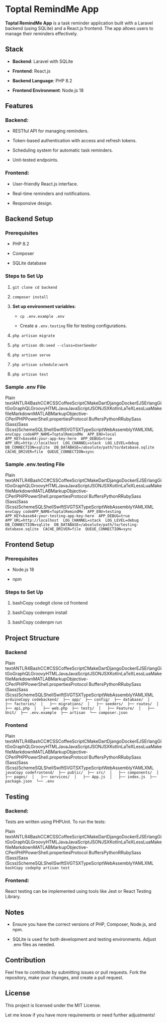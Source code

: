 Toptal RemindMe App
===================

**Toptal RemindMe App** is a task reminder application built with a Laravel backend (using SQLite) and a React.js frontend. The app allows users to manage their reminders effectively.

Stack
-----

*   **Backend**: Laravel with SQLite

*   **Frontend**: React.js

*   **Backend Language**: PHP 8.2

*   **Frontend Environment**: Node.js 18


Features
--------

### Backend:

*   RESTful API for managing reminders.

*   Token-based authentication with access and refresh tokens.

*   Scheduling system for automatic task reminders.

*   Unit-tested endpoints.


### Frontend:

*   User-friendly React.js interface.

*   Real-time reminders and notifications.

*   Responsive design.


Backend Setup
-------------

### Prerequisites

*   PHP 8.2

*   Composer

*   SQLite database


### Steps to Set Up

1.  `git clone cd backend`

2.  `composer install`

3.  **Set up environment variables**:

    *   `cp .env.example .env`

    *   Create a `.env.testing` file for testing configurations.

4.   `php artisan migrate`

5.  `php artisan db:seed --class=UserSeeder`

6.  `php artisan serve`

7.  `php artisan schedule:work`

8.  `php artisan test`


### Sample .env File

Plain textANTLR4BashCC#CSSCoffeeScriptCMakeDartDjangoDockerEJSErlangGitGoGraphQLGroovyHTMLJavaJavaScriptJSONJSXKotlinLaTeXLessLuaMakefileMarkdownMATLABMarkupObjective-CPerlPHPPowerShell.propertiesProtocol BuffersPythonRRubySass (Sass)Sass (Scss)SchemeSQLShellSwiftSVGTSXTypeScriptWebAssemblyYAMLXML`   envCopy codeAPP_NAME=ToptalRemindMe  APP_ENV=local  APP_KEY=base64:your-app-key-here  APP_DEBUG=true  APP_URL=http://localhost  LOG_CHANNEL=stack  LOG_LEVEL=debug  DB_CONNECTION=sqlite  DB_DATABASE=/absolute/path/to/database.sqlite  CACHE_DRIVER=file  QUEUE_CONNECTION=sync   `

### Sample .env.testing File

Plain textANTLR4BashCC#CSSCoffeeScriptCMakeDartDjangoDockerEJSErlangGitGoGraphQLGroovyHTMLJavaJavaScriptJSONJSXKotlinLaTeXLessLuaMakefileMarkdownMATLABMarkupObjective-CPerlPHPPowerShell.propertiesProtocol BuffersPythonRRubySass (Sass)Sass (Scss)SchemeSQLShellSwiftSVGTSXTypeScriptWebAssemblyYAMLXML`   envCopy codeAPP_NAME=ToptalRemindMe  APP_ENV=testing  APP_KEY=base64:your-testing-app-key-here  APP_DEBUG=true  APP_URL=http://localhost  LOG_CHANNEL=stack  LOG_LEVEL=debug  DB_CONNECTION=sqlite  DB_DATABASE=/absolute/path/to/testing-database.sqlite  CACHE_DRIVER=file  QUEUE_CONNECTION=sync   `

Frontend Setup
--------------

### Prerequisites

*   Node.js 18

*   npm


### Steps to Set Up

1.  bashCopy codegit clone cd frontend

2.  bashCopy codenpm install

3.  bashCopy codenpm run


Project Structure
-----------------

### Backend

Plain textANTLR4BashCC#CSSCoffeeScriptCMakeDartDjangoDockerEJSErlangGitGoGraphQLGroovyHTMLJavaJavaScriptJSONJSXKotlinLaTeXLessLuaMakefileMarkdownMATLABMarkupObjective-CPerlPHPPowerShell.propertiesProtocol BuffersPythonRRubySass (Sass)Sass (Scss)SchemeSQLShellSwiftSVGTSXTypeScriptWebAssemblyYAMLXML`   arduinoCopy codebackend/  ├── app/  ├── config/  ├── database/  │   ├── factories/  │   ├── migrations/  │   ├── seeders/  ├── routes/  │   ├── api.php  │   ├── web.php  ├── tests/  │   ├── Feature/  │   ├── Unit/  ├── .env.example  ├── artisan  └── composer.json   `

### Frontend

Plain textANTLR4BashCC#CSSCoffeeScriptCMakeDartDjangoDockerEJSErlangGitGoGraphQLGroovyHTMLJavaJavaScriptJSONJSXKotlinLaTeXLessLuaMakefileMarkdownMATLABMarkupObjective-CPerlPHPPowerShell.propertiesProtocol BuffersPythonRRubySass (Sass)Sass (Scss)SchemeSQLShellSwiftSVGTSXTypeScriptWebAssemblyYAMLXML`   javaCopy codefrontend/  ├── public/  ├── src/  │   ├── components/  │   ├── pages/  │   ├── services/  │   ├── App.js  │   ├── index.js  ├── package.json  └── .env   `

Testing
-------

### Backend:

Tests are written using PHPUnit. To run the tests:

Plain textANTLR4BashCC#CSSCoffeeScriptCMakeDartDjangoDockerEJSErlangGitGoGraphQLGroovyHTMLJavaJavaScriptJSONJSXKotlinLaTeXLessLuaMakefileMarkdownMATLABMarkupObjective-CPerlPHPPowerShell.propertiesProtocol BuffersPythonRRubySass (Sass)Sass (Scss)SchemeSQLShellSwiftSVGTSXTypeScriptWebAssemblyYAMLXML`   bashCopy codephp artisan test   `

### Frontend:

React testing can be implemented using tools like Jest or React Testing Library.

Notes
-----

*   Ensure you have the correct versions of PHP, Composer, Node.js, and npm.

*   SQLite is used for both development and testing environments. Adjust .env files as needed.


Contribution
------------

Feel free to contribute by submitting issues or pull requests. Fork the repository, make your changes, and create a pull request.

License
-------

This project is licensed under the MIT License.

Let me know if you have more requirements or need further adjustments!
